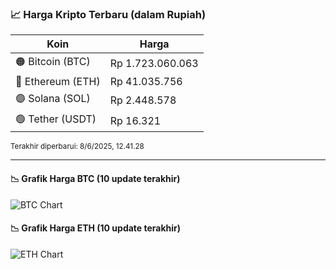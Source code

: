 

<!-- HARGA_KRIPTO -->
### 📈 Harga Kripto Terbaru (dalam Rupiah)

| Koin     | Harga         |
|----------|---------------|
| 🟠 Bitcoin (BTC)   | Rp 1.723.060.063 |
| 🔵 Ethereum (ETH)  | Rp 41.035.756 |
| 🟣 Solana (SOL)    | Rp 2.448.578 |
| 🟢 Tether (USDT)   | Rp 16.321 |

<sub>Terakhir diperbarui: 8/6/2025, 12.41.28</sub>

---

#### 📉 Grafik Harga BTC (10 update terakhir)
![BTC Chart](https://quickchart.io/chart?c=%7B%22type%22%3A%22line%22%2C%22data%22%3A%7B%22labels%22%3A%5B%2223%3A26%3A44%22%2C%2223%3A42%3A18%22%2C%2223%3A53%3A25%22%2C%2201%3A28%3A07%22%2C%2203%3A14%3A33%22%2C%2204%3A02%3A05%22%2C%2204%3A38%3A10%22%2C%2204%3A55%3A52%22%2C%2205%3A22%3A05%22%2C%2205%3A41%3A28%22%5D%2C%22datasets%22%3A%5B%7B%22label%22%3A%22Bitcoin%22%2C%22data%22%3A%5B1725823335%2C1724533075%2C1724355931%2C1722479083%2C1721005120%2C1721677463%2C1722397888%2C1723336361%2C1722819683%2C1723060063%5D%2C%22fill%22%3Afalse%2C%22borderColor%22%3A%22blue%22%2C%22tension%22%3A0.1%7D%5D%7D%7D)

#### 📉 Grafik Harga ETH (10 update terakhir)
![ETH Chart](https://quickchart.io/chart?c=%7B%22type%22%3A%22line%22%2C%22data%22%3A%7B%22labels%22%3A%5B%2223%3A26%3A44%22%2C%2223%3A42%3A18%22%2C%2223%3A53%3A25%22%2C%2201%3A28%3A07%22%2C%2203%3A14%3A33%22%2C%2204%3A02%3A05%22%2C%2204%3A38%3A10%22%2C%2204%3A55%3A52%22%2C%2205%3A22%3A05%22%2C%2205%3A41%3A28%22%5D%2C%22datasets%22%3A%5B%7B%22label%22%3A%22Ethereum%22%2C%22data%22%3A%5B41289580%2C41233296%2C41219613%2C41041487%2C40991302%2C41003258%2C41017990%2C41066320%2C41028688%2C41035756%5D%2C%22fill%22%3Afalse%2C%22borderColor%22%3A%22blue%22%2C%22tension%22%3A0.1%7D%5D%7D%7D)

<!-- /HARGA_KRIPTO -->